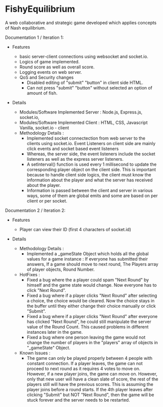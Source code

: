 # FishyEquilibrium
A web collaborative and strategic game developed which applies concepts of Nash equilibrium. 

Documentation 1 / Iteration 1:
- Features
  - basic server-client connections using websocket and socket.io.
  - Logics of game implemented.
  - Round score as well as overall score.
  - Logging events on web server.
  - QoS and Security changes
    - Disabled editing of "submit" "button" in client side HTML.
    - Can not press "submit" "button" without selected an option of amount of fish.

- Details
  - Modules/Software Implemented Server : Node.js, Express.js, socket.io,
  - Modules/Software Implemented Client : HTML, CSS, Javascript Vanilla, socket.io - client
  - Methodology Details : 
    - Implemented socket connectection from web server to the clients using socket.io. Event Listeners on client side are mainly click events and socket based event listeners
    - Whereas, the server side, the event listeners include the socket listeners as well as the express server listeners. 
    - A setInterval() function is used every 1 millisecond to update the corresponding player object on the client side. This is important because to handle client side logics, the client must know the information about the player and what the server has received about the player.
    - Information is passed between the client and server in various ways, some of them are global emits and some are based on per client or per socket. 

Documentation 2 / Iteration 2:
- Features
  - Player can view their ID (first 4 characters of socket.id)

- Details
  - Methodology Details :
    - Implemented a _gameState Object which holds all the global values for a game instance : If everyone has submitted their answers, If a game    should move to next round, The Players array of player objects, Round Number.
  - HotFixes :
    - Fixed a bug where the a player could spam "Next Round" by himself and the game state would change. Now everyone has to click "Next Round".
    - Fixed a bug where if a player clicks "Next Round" after selecting a choice, the choice would be cleared. Now the choice stays in the buffer until they either change their choice manually or click "Submit". 
    - Fixed a bug where if a player clicks "Next Round" after everyone has clicked "Next Round", he could still manipulate the server value of the Round Count. This caused problems in different instances later in the game.
    - Fixed a bug where one person leaving the game would not change the number of players in the "players" array of objects in "_gameState" Object. 
  - Known Issues :
    - The game can only be played properly between 4 people with constant connection. If a player leaves, the game can not proceed to next round as it requires 4 votes to move on. However, if a new player joins, the game can move on. However, only that new user will have a clean slate of score, the rest of the players still will have the previous scores. This is assuming the player joins before a round starts. If the 4th player leaves after clicking "Submit" but NOT "Next Round", then the game will be stuck forever and the server needs to be restarted.
                 
